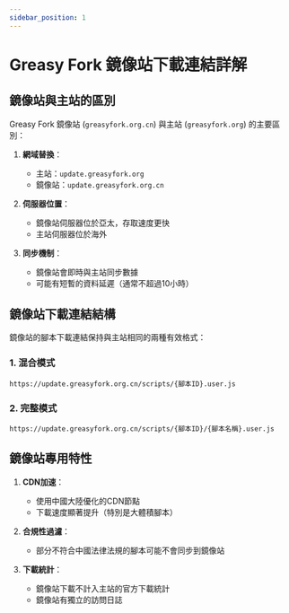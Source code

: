 ```yaml
---
sidebar_position: 1
---
```


# Greasy Fork 鏡像站下載連結詳解

## 鏡像站與主站的區別

Greasy Fork 鏡像站 (`greasyfork.org.cn`) 與主站 (`greasyfork.org`) 的主要區別：

1. **網域替換**：
   - 主站：`update.greasyfork.org`
   - 鏡像站：`update.greasyfork.org.cn`

2. **伺服器位置**：
   - 鏡像站伺服器位於亞太，存取速度更快
   - 主站伺服器位於海外

3. **同步機制**：
   - 鏡像站會即時與主站同步數據
   - 可能有短暫的資料延遲（通常不超過10小時）

## 鏡像站下載連結結構

鏡像站的腳本下載連結保持與主站相同的兩種有效格式：

### 1. 混合模式
```
https://update.greasyfork.org.cn/scripts/{腳本ID}.user.js
```

### 2. 完整模式
```
https://update.greasyfork.org.cn/scripts/{腳本ID}/{腳本名稱}.user.js
```

## 鏡像站專用特性

1. **CDN加速**：
   - 使用中國大陸優化的CDN節點
   - 下載速度顯著提升（特別是大體積腳本）

2. **合規性過濾**：
   - 部分不符合中國法律法規的腳本可能不會同步到鏡像站
   
3. **下載統計**：
   - 鏡像站下載不計入主站的官方下載統計
   - 鏡像站有獨立的訪問日誌